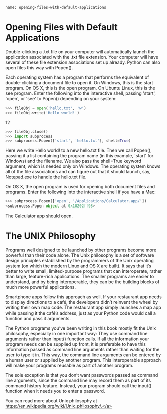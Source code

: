 ```ngMeta
name: opening-files-with-default-applications
```
# Opening Files with Default Applications
Double-clicking a .txt file on your computer will automatically launch the application associated with the .txt file extension. Your computer will have several of these file extension associations set up already. Python can also open files this way with Popen().

Each operating system has a program that performs the equivalent of double-clicking a document file to open it. On Windows, this is the start program. On OS X, this is the open program. On Ubuntu Linux, this is the see program. Enter the following into the interactive shell, passing 'start', 'open', or 'see' to Popen() depending on your system:

```python
>>> fileObj = open('hello.txt', 'w')
>>> fileObj.write('Hello world!')
```
12
```python
>>> fileObj.close()
>>> import subprocess
>>> subprocess.Popen(['start', 'hello.txt'], shell=True)
```
Here we write Hello world! to a new hello.txt file. Then we call Popen(), passing it a list containing the program name (in this example, 'start' for Windows) and the filename. We also pass the shell=True keyword argument, which is needed only on Windows. The operating system knows all of the file associations and can figure out that it should launch, say, Notepad.exe to handle the hello.txt file.

On OS X, the open program is used for opening both document files and programs. Enter the following into the interactive shell if you have a Mac:

```python
>>> subprocess.Popen(['open', '/Applications/Calculator.app/'])
<subprocess.Popen object at 0x10202ff98>
```
The Calculator app should open.

# The UNIX Philosophy

Programs well designed to be launched by other programs become more powerful than their code alone. The Unix philosophy is a set of software design principles established by the programmers of the Unix operating system (on which the modern Linux and OS X are built). It says that it’s better to write small, limited-purpose programs that can interoperate, rather than large, feature-rich applications. The smaller programs are easier to understand, and by being interoperable, they can be the building blocks of much more powerful applications.

Smartphone apps follow this approach as well. If your restaurant app needs to display directions to a café, the developers didn’t reinvent the wheel by writing their own map code. The restaurant app simply launches a map app while passing it the café’s address, just as your Python code would call a function and pass it arguments.

The Python programs you’ve been writing in this book mostly fit the Unix philosophy, especially in one important way: They use command line arguments rather than input() function calls. If all the information your program needs can be supplied up front, it is preferable to have this information passed as command line arguments rather than waiting for the user to type it in. This way, the command line arguments can be entered by a human user or supplied by another program. This interoperable approach will make your programs reusable as part of another program.

The sole exception is that you don’t want passwords passed as command line arguments, since the command line may record them as part of its command history feature. Instead, your program should call the input() function when it needs you to enter a password.

You can read more about Unix philosophy at <span><a href=" https://en.wikipedia.org/wiki/Unix_philosophy/."> https://en.wikipedia.org/wiki/Unix_philosophy/.</a></span>
